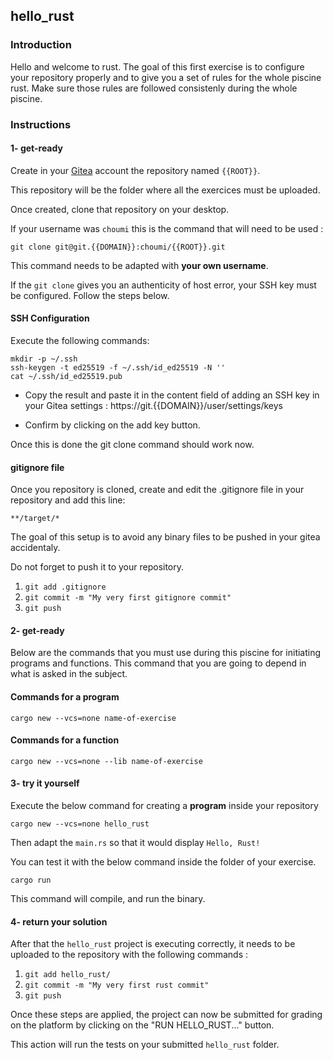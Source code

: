 ## hello_rust

### Introduction

Hello and welcome to rust.
The goal of this first exercise is to configure your repository properly and to give you a set of rules for the whole piscine rust.
Make sure those rules are followed consistenly during the whole piscine.

### Instructions

#### 1- get-ready

Create in your [Gitea](https://git.{{DOMAIN}}) account the repository named `{{ROOT}}`.

This repository will be the folder where all the exercices must be uploaded.

Once created, clone that repository on your desktop.

If your username was `choumi` this is the command that will need to be used :

`git clone git@git.{{DOMAIN}}:choumi/{{ROOT}}.git`

This command needs to be adapted with **your own username**.

If the `git clone` gives you an authenticity of host error, your SSH key must be configured.
Follow the steps below.

#### SSH Configuration

Execute the following commands:

```console
mkdir -p ~/.ssh
ssh-keygen -t ed25519 -f ~/.ssh/id_ed25519 -N ''
cat ~/.ssh/id_ed25519.pub
```

- Copy the result and paste it in the content field of adding an SSH key in your Gitea settings : https://git.{{DOMAIN}}/user/settings/keys

- Confirm by clicking on the add key button.

Once this is done the git clone command should work now.

#### gitignore file

Once you repository is cloned,
create and edit the .gitignore file in your repository and add this line:

```console
**/target/*
```

The goal of this setup is to avoid any binary files to be pushed in your gitea accidentaly.

Do not forget to push it to your repository.

1. `git add .gitignore`
2. `git commit -m "My very first gitignore commit"`
3. `git push`

#### 2- get-ready

Below are the commands that you must use during this piscine for initiating programs and functions. This command that you are going to depend in what is asked in the subject.

#### Commands for a program

```console
cargo new --vcs=none name-of-exercise
```

#### Commands for a function

```console
cargo new --vcs=none --lib name-of-exercise
```

#### 3- try it yourself

Execute the below command for creating a **program** inside your repository

```console
cargo new --vcs=none hello_rust
```

Then adapt the `main.rs` so that it would display `Hello, Rust!`

You can test it with the below command inside the folder of your exercise.

```console
cargo run
```

This command will compile, and run the binary.

#### 4- return your solution

After that the `hello_rust` project is executing correctly, it needs to be uploaded to the repository with the following commands :

1. `git add hello_rust/`
2. `git commit -m "My very first rust commit"`
3. `git push`

Once these steps are applied, the project can now be submitted for grading on the platform by clicking on the "RUN HELLO_RUST..." button.

This action will run the tests on your submitted `hello_rust` folder.

